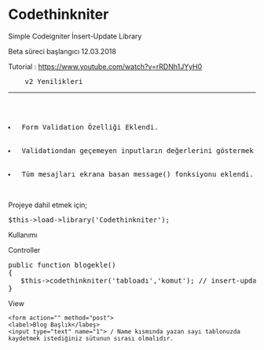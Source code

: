 # Codethinkniter
Simple Codeigniter İnsert-Update Library

Beta süreci başlangıcı 12.03.2018

Tutorial : https://www.youtube.com/watch?v=rRDNh1JYyH0



<pre>
	v2 Yenilikleri<hr>

	<li> Form Validation Özelliği Eklendi.</li>
	<li> Validationdan geçemeyen inputların değerlerini göstermek için validatemessage() fonksiyonu eklendi.</li>
	<li> Tüm mesajları ekrana basan message() fonksiyonu eklendi. </li>

</pre>



Projeye dahil etmek için;
<pre>$this->load->library('Codethinkniter'); </pre>


Kullanımı

Controller
<pre>
public function blogekle()
{
   $this->codethinkniter('tabloadı','komut'); // insert-update
}
</pre>


View
```
<form action="" method="post">
<label>Blog Başlık</labeş>
<input type="text" name="1"> / Name kısmında yazan sayı tablonuzda kaydetmek istediğiniz sütunun sırası olmalıdır.
```
 
